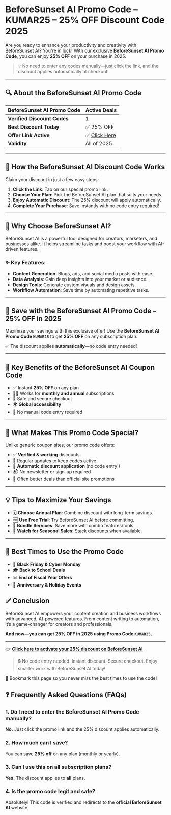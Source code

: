  # BeforeSunset AI Promo Code – KUMAR25 – 25% OFF Discount Code 2025
 <meta name="description" content="Get 25% OFF BeforeSunset AI in 2025 using promo code KUMAR25. Instant discount, verified deal." />
<meta name="keywords" content="BeforeSunset AI, BeforeSunset AI Promo Code, AI Coupon 2025, KUMAR25 Discount" />
<meta property="og:title" content="BeforeSunset AI Promo Code – 25% OFF in 2025" />
<meta property="og:description" content="Use code KUMAR25 for 25% OFF BeforeSunset AI in 2025. Verified and instant savings!" />
 <meta name="google-site-verification" content="iJ2pxLdAbGuYtJYF_ORRStrhAaRQh5A0O2-W3yGIki4" />


Are you ready to enhance your productivity and creativity with BeforeSunset AI? You're in luck! With our exclusive **BeforeSunset AI Promo Code**, you can enjoy **25% OFF** on your purchase in 2025.

> 💡 No need to enter any codes manually—just click the link, and the discount applies automatically at checkout!

---

## 🔍 About the BeforeSunset AI Promo Code

| **BeforeSunset AI Promo Code** | **Active Deals**         |
|-------------------------------|---------------------------|
| **Verified Discount Codes**   | 1                         |
| **Best Discount Today**       | ✅ 25% OFF                |
| **Offer Link Active**         | ✅ [Click Here](https://www.beforesunset.ai/?via=offeractive)             |
| **Validity**                  | All of 2025               |

---

## 🛒 How the BeforeSunset AI Discount Code Works

Claim your discount in just a few easy steps:

1. **Click the Link**: Tap on our special promo link.
2. **Choose Your Plan**: Pick the BeforeSunset AI plan that suits your needs.
3. **Enjoy Automatic Discount**: The 25% discount will apply automatically.
4. **Complete Your Purchase**: Save instantly with no code entry required!

---

## 🚀 Why Choose BeforeSunset AI?

BeforeSunset AI is a powerful tool designed for creators, marketers, and businesses alike. It helps streamline tasks and boost your workflow with AI-driven features.

### ✨ Key Features:

- **Content Generation**: Blogs, ads, and social media posts with ease.
- **Data Analysis**: Gain deep insights into your market or audience.
- **Design Tools**: Generate custom visuals and design assets.
- **Workflow Automation**: Save time by automating repetitive tasks.

---

## 💸 Save with the BeforeSunset AI Promo Code – 25% OFF in 2025

Maximize your savings with this exclusive offer! Use the **BeforeSunset AI Promo Code `KUMAR25`** to get **25% OFF** on any subscription plan.

✅ The discount applies **automatically**—no code entry needed!

---

## 🔑 Key Benefits of the BeforeSunset AI Coupon Code

- ✅ Instant **25% OFF** on any plan
- 🧑‍💻 Works for **monthly and annual** subscriptions
- 🔐 Safe and secure checkout
- 🌍 **Global accessibility**
- 🧾 No manual code entry required

---

## 💎 What Makes This Promo Code Special?

Unlike generic coupon sites, our promo code offers:

- ✅ **Verified & working** discounts
- 🔁 Regular updates to keep codes active
- 🔗 **Automatic discount application** (no code entry!)
- 📬 No newsletter or sign-up required
- 🎁 Often better deals than official site promotions

---

## 💡 Tips to Maximize Your Savings

- 🗓 **Choose Annual Plan**: Combine discount with long-term savings.
- 🆓 **Use Free Trial**: Try BeforeSunset AI before committing.
- 🎁 **Bundle Services**: Save more with combo features/tools.
- 📢 **Watch for Seasonal Sales**: Stack discounts when available.

---

## 📅 Best Times to Use the Promo Code

- 🖤 **Black Friday & Cyber Monday**
- 🎓 **Back to School Deals**
- 📊 **End of Fiscal Year Offers**
- 🥳 **Anniversary & Holiday Events**

## ✅ Conclusion

BeforeSunset AI empowers your content creation and business workflows with advanced, AI-powered features. From content writing to automation, it’s a game-changer for creators and professionals.

**And now—you can get 25% OFF in 2025 using Promo Code `KUMAR25`.**

---

👉 [**Click here to activate your 25% discount on BeforeSunset AI**](https://www.beforesunset.ai/?via=offeractive)

> 🔒 No code entry needed. Instant discount. Secure checkout. Enjoy smarter work with BeforeSunset AI today!

📌 Bookmark this page so you never miss the best times to use the code!



## ❓ Frequently Asked Questions (FAQs)

### 1. Do I need to enter the BeforeSunset AI Promo Code manually?
**No.** Just click the promo link and the 25% discount applies automatically.

### 2. How much can I save?
You can save **25% off** on any plan (monthly or yearly).

### 3. Can I use this on all subscription plans?
**Yes.** The discount applies to **all** plans.

### 4. Is the promo code legit and safe?
Absolutely! This code is verified and redirects to the **official BeforeSunset AI** website.



